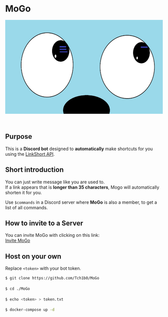 # MoGo
<p align="center">
    <img src="./MoGoBig.jpg" alt="MoGo Logo" tile="MoGo" width="600" height="300" style="display: flex;justify-content: center;">
</p>
<br>

## Purpose
This is a **Discord bot** designed to **automatically** make shortcuts for you
using the <a href="https://github.com/Tch1b0/LinkShort">LinkShort API</a>.

## Short introduction
You can just write message like you are used to.<br>
If a link appears that is **longer than 35 characters**, Mogo will automatically shorten it for you.

Use `$commands` in a Discord server where **MoGo** is also a member, to get a list of all commands. 

## How to invite to a Server
You can invite MoGo with clicking on this link: <br>
<a href="https://discord.com/oauth2/authorize?client_id=846694178674966549&scope=bot&permissions=8">Invite MoGo</a>

## Host on your own
Replace `<token>` with your bot token.

```sh
$ git clone https://github.com/Tch1b0/MoGo

$ cd ./MoGo

$ echo <token> > token.txt

$ docker-compose up -d
```